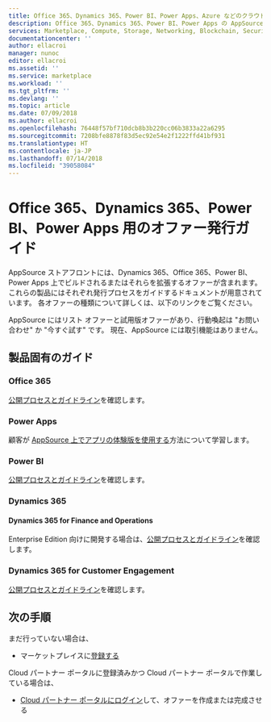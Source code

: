 ```yaml
---
title: Office 365、Dynamics 365、Power BI、Power Apps、Azure などのクラウド マーケットプレースの AppSource ストアフロント用の AppSource オファー発行ガイド
description: Office 365、Dynamics 365、Power BI、Power Apps の AppSource ストアフロントにアプリを発行するためのステップ バイ ステップ ガイドおよび発行チェックリスト
services: Marketplace, Compute, Storage, Networking, Blockchain, Security, SaaS
documentationcenter: ''
author: ellacroi
manager: nunoc
editor: ellacroi
ms.assetid: ''
ms.service: marketplace
ms.workload: ''
ms.tgt_pltfrm: ''
ms.devlang: ''
ms.topic: article
ms.date: 07/09/2018
ms.author: ellacroi
ms.openlocfilehash: 76448f57bf710dcb8b3b220cc06b3833a22a6295
ms.sourcegitcommit: 7208bfe8878f83d5ec92e54e2f1222ffd41bf931
ms.translationtype: HT
ms.contentlocale: ja-JP
ms.lasthandoff: 07/14/2018
ms.locfileid: "39058084"
---
```

# <a name="office-365-dynamics-365-power-apps-and-power-bi-offer-publishing-guide"></a>Office 365、Dynamics 365、Power BI、Power Apps 用のオファー発行ガイド

AppSource ストアフロントには、Dynamics 365、Office 365、Power BI、Power Apps 上でビルドされるまたはそれらを拡張するオファーが含まれます。 これらの製品にはそれぞれ発行プロセスをガイドするドキュメントが用意されています。 各オファーの種類について詳しくは、以下のリンクをご覧ください。 

AppSource にはリスト オファーと試用版オファーがあり、行動喚起は "お問い合わせ" か "今すぐ試す" です。 現在、AppSource には取引機能はありません。

## <a name="product-specific-guides"></a>製品固有のガイド

### <a name="office-365"></a>Office 365

[公開プロセスとガイドライン](https://docs.microsoft.com/en-us/office/dev/store/submit-to-the-office-store)を確認します。

### <a name="power-apps"></a>Power Apps

顧客が [AppSource 上でアプリの体験版を使用する](https://powerapps.microsoft.com/en-us/blog/appsource-test-drive/)方法について学習します。

### <a name="power-bi"></a>Power BI

[公開プロセスとガイドライン](https://docs.microsoft.com/en-us/power-bi/developer/office-store)を確認します。

### <a name="dynamics-365"></a>Dynamics 365

#### <a name="dynamics-365-for-finance-and-operations"></a>Dynamics 365 for Finance and Operations
Enterprise Edition 向けに開発する場合は、[公開プロセスとガイドライン](https://docs.microsoft.com/en-us/dynamics365/unified-operations/dev-itpro/lcs-solutions/lcs-solutions-app-source)を確認します。

### <a name="dynamics-365-for-customer-engagement"></a>Dynamics 365 for Customer Engagement
[公開プロセスとガイドライン](https://docs.microsoft.com/en-us/dynamics365/customer-engagement/developer/publish-app-appsource)を確認します。

## <a name="next-steps"></a>次の手順

まだ行っていない場合は、 

- マーケットプレイスに[登録する](https://azuremarketplace.microsoft.com/sell)

Cloud パートナー ポータルに登録済みかつ Cloud パートナー ポータルで作業している場合は、 

- [Cloud パートナー ポータルにログイン](https://cloudpartner.azure.com)して、オファーを作成または完成させる
